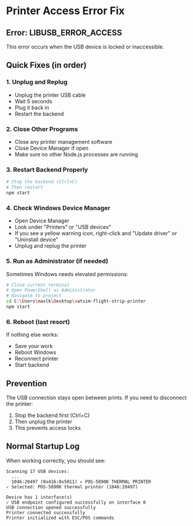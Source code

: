 # Printer Access Error Fix

## Error: LIBUSB_ERROR_ACCESS

This error occurs when the USB device is locked or inaccessible.

## Quick Fixes (in order)

### 1. Unplug and Replug
- Unplug the printer USB cable
- Wait 5 seconds
- Plug it back in
- Restart the backend

### 2. Close Other Programs
- Close any printer management software
- Close Device Manager if open
- Make sure no other Node.js processes are running

### 3. Restart Backend Properly
```bash
# Stop the backend (Ctrl+C)
# Then restart
npm start
```

### 4. Check Windows Device Manager
- Open Device Manager
- Look under "Printers" or "USB devices"
- If you see a yellow warning icon, right-click and "Update driver" or "Uninstall device"
- Unplug and replug the printer

### 5. Run as Administrator (if needed)
Sometimes Windows needs elevated permissions:
```bash
# Close current terminal
# Open PowerShell as Administrator
# Navigate to project
cd C:\Users\maxlk\Desktop\vatsim-flight-strip-printer
npm start
```

### 6. Reboot (last resort)
If nothing else works:
- Save your work
- Reboot Windows
- Reconnect printer
- Start backend

## Prevention

The USB connection stays open between prints. If you need to disconnect the printer:
1. Stop the backend first (Ctrl+C)
2. Then unplug the printer
3. This prevents access locks

## Normal Startup Log

When working correctly, you should see:
```
Scanning 17 USB devices:
  ...
  1046:20497 (0x416:0x5011) ← POS-5890K THERMAL PRINTER
✓ Selected: POS-5890K thermal printer (1046:20497)

Device has 1 interface(s)
✓ USB endpoint configured successfully on interface 0
USB connection opened successfully
Printer connected successfully
Printer initialized with ESC/POS commands
```

